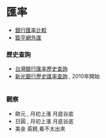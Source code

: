 # 匯率

- [銀行匯率比較](http://www.taiwanrate.org/)
- [鉅亨網外匯](http://www.cnyes.com/forex/index.htm?ga=nav)

### 歷史查詢
- [台灣銀行匯率歷史查詢](http://rate.bot.com.tw/Pages/UIP004/UIP004INQ1.aspx)
- [新光銀行歷史匯率查詢](https://www.skbank.com.tw/RAT/RAT2_Historys.aspx) , 2010年開始



# 

### 觀察
- 歐元 , 月初上漲 月底谷底
- 日圓 , 月初上漲 月底谷底
- 美金 英鎊,看不太出來


